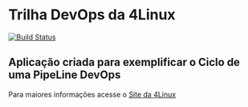 # Trilha DevOps da 4Linux

<!-- Altere a Flag abaixo com sua URL do Travis -->
[![Build Status](https://travis-ci.com/francisco645/DevOpsLab-HelloWorld.svg?branch=master)](https://travis-ci.com/francisco645/DevOpsLab-HelloWorld)

## Aplicação criada para exemplificar o Ciclo de uma PipeLine DevOps


Para maiores informações acesse o [Site da 4Linux](https://www.4linux.com.br/cursos/devops)
